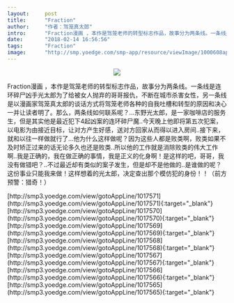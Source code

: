 ```yaml
---
layout:     post
title:      "Fraction"
author:     "作者：驾笼真太郎"
intro:      "Fraction漫画 ，本作是驾笼老师的转型标志作品，故事分为两条线。一条线是连环碎尸凶手光太郎为了给被女人抛弃的哥哥报仇，不断在城市杀害女性，另一条线是以漫画家驾笼真太郎的谈话方式将驾笼老师各种的自我吐槽和转型的原因和决心一并让读者明了。那么，两条线如何联系呢？...东野光太郎，是一家咖啡店的服务生，但是其实他是最近犯下4起凶案的连环碎尸魔..今天晚上他即将第五次犯案，以电影为由接近目标，让对方产生好感，送对方回家从而得以进入房间..接下来，就和以往一样做就行了...他为什么这样做呢？因为这些人都是败类啊，败类如果不及时矫正过来的话无论多久也还是败类..所以他的工作就是消除败类的伟大工作啊..我是正确的，我在做正确的事情，我是正义的化身啊！是这样的吧，哥哥，我没有做错吧？..不过最近却有类似的案子发生，但是却不是他做的..是谁做的呢？这份事业只能我来做！这样想着的光太郎，决定查出那个模仿犯的身份！！（前方预警：猎奇！）"
date:       "2018-02-14 16:56:56"
tags:       "Fraction"
image:      "http://smp.yoedge.com/smp-app/resource/viewImage/1000608appline.png"
---
```

<div style="text-align: center">
<p><img src="http://smp.yoedge.com/smp-app/resource/viewImage/1000608appline.png"/></p>
</div>
<p class="post-meta">
<span>Fraction漫画 ，本作是驾笼老师的转型标志作品，故事分为两条线。一条线是连环碎尸凶手光太郎为了给被女人抛弃的哥哥报仇，不断在城市杀害女性，另一条线是以漫画家驾笼真太郎的谈话方式将驾笼老师各种的自我吐槽和转型的原因和决心一并让读者明了。那么，两条线如何联系呢？...东野光太郎，是一家咖啡店的服务生，但是其实他是最近犯下4起凶案的连环碎尸魔..今天晚上他即将第五次犯案，以电影为由接近目标，让对方产生好感，送对方回家从而得以进入房间..接下来，就和以往一样做就行了...他为什么这样做呢？因为这些人都是败类啊，败类如果不及时矫正过来的话无论多久也还是败类..所以他的工作就是消除败类的伟大工作啊..我是正确的，我在做正确的事情，我是正义的化身啊！是这样的吧，哥哥，我没有做错吧？..不过最近却有类似的案子发生，但是却不是他做的..是谁做的呢？这份事业只能我来做！这样想着的光太郎，决定查出那个模仿犯的身份！！（前方预警：猎奇！）</span>
</p>
[http://smp3.yoedge.com/view/gotoAppLine/1017571](http://smp3.yoedge.com/view/gotoAppLine/1017571){:target="_blank"}
[http://smp3.yoedge.com/view/gotoAppLine/1017570](http://smp3.yoedge.com/view/gotoAppLine/1017570){:target="_blank"}
[http://smp3.yoedge.com/view/gotoAppLine/1017569](http://smp3.yoedge.com/view/gotoAppLine/1017569){:target="_blank"}
[http://smp3.yoedge.com/view/gotoAppLine/1017568](http://smp3.yoedge.com/view/gotoAppLine/1017568){:target="_blank"}
[http://smp3.yoedge.com/view/gotoAppLine/1017567](http://smp3.yoedge.com/view/gotoAppLine/1017567){:target="_blank"}
[http://smp3.yoedge.com/view/gotoAppLine/1017566](http://smp3.yoedge.com/view/gotoAppLine/1017566){:target="_blank"}
[http://smp3.yoedge.com/view/gotoAppLine/1017565](http://smp3.yoedge.com/view/gotoAppLine/1017565){:target="_blank"}


